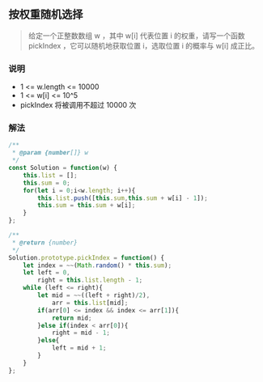
## 按权重随机选择
> 给定一个正整数数组 w ，其中 w[i] 代表位置 i 的权重，请写一个函数 pickIndex ，它可以随机地获取位置 i，选取位置 i 的概率与 w[i] 成正比。  

### 说明
+ 1 <= w.length <= 10000
+ 1 <= w[i] <= 10^5
+ pickIndex 将被调用不超过 10000 次



### 解法
```javascript 1.8
/**
 * @param {number[]} w
 */
const Solution = function(w) {
    this.list = [];
    this.sum = 0;
    for(let i = 0;i<w.length; i++){
        this.list.push([this.sum,this.sum + w[i] - 1]);
        this.sum = this.sum + w[i];
    }
};

/**
 * @return {number}
 */
Solution.prototype.pickIndex = function() {
    let index = ~~(Math.random() * this.sum);
    let left = 0,
        right = this.list.length - 1;
    while (left <= right){
        let mid = ~~((left + right)/2),
            arr = this.list[mid];
        if(arr[0] <= index && index <= arr[1]){
            return mid;
        }else if(index < arr[0]){
            right = mid - 1;
        }else{
            left = mid + 1;
        }
    }
};
```

